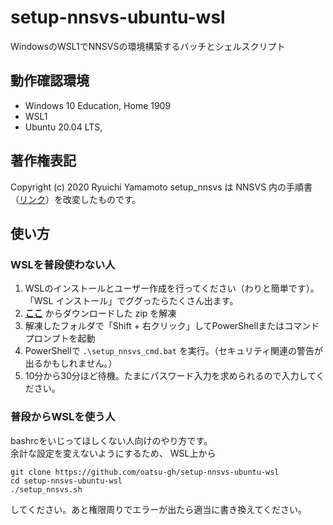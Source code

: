 # setup-nnsvs-ubuntu-wsl

WindowsのWSL1でNNSVSの環境構築するバッチとシェルスクリプト

## 動作確認環境

- Windows 10 Education, Home 1909
- WSL1
- Ubuntu 20.04 LTS,

## 著作権表記

Copyright (c) 2020 Ryuichi Yamamoto
setup_nnsvs は NNSVS 内の手順書（[リンク](https://github.com/r9y9/nnsvs/blob/76552acbdad7d17a07debeec39db592cae529b4b/.github/workflows/ci.yml#L20-L52)）を改変したものです。

## 使い方

### WSLを普段使わない人

1.  WSLのインストールとユーザー作成を行ってください（わりと簡単です）。「WSL インストール」でググったらたくさん出ます。
2.  **[ここ](https://github.com/oatsu-gh/setup-nnsvs-ubuntu-wsl/archive/master.zip)** からダウンロードした zip を解凍
3.  解凍したフォルダで「Shift + 右クリック」してPowerShellまたはコマンドプロンプトを起動
4. PowerShellで `.\setup_nnsvs_cmd.bat` を実行。（セキュリティ関連の警告が出るかもしれません。）
5. 10分から30分ほど待機。たまにパスワード入力を求められるので入力してください。

### 普段からWSLを使う人

bashrcをいじってほしくない人向けのやり方です。  
余計な設定を変えないようにするため、
WSL上から

    git clone https://github.com/oatsu-gh/setup-nnsvs-ubuntu-wsl
    cd setup-nnsvs-ubuntu-wsl
    ./setup_nnsvs.sh

してください。あと権限周りでエラーが出たら適当に書き換えてください。
